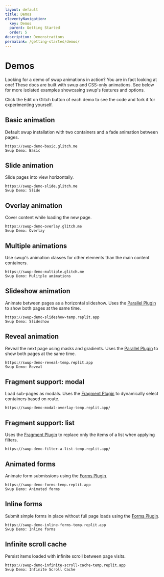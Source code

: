 ```yaml
---
layout: default
title: Demos
eleventyNavigation:
  key: Demos
  parent: Getting Started
  order: 5
description: Demonstrations
permalink: /getting-started/demos/
---
```


# Demos

Looking for a demo of swup animations in action? You are in fact looking at one! These docs are built
with swup and CSS-only animations. See below for more isolated examples showcasing swup's
features and options.

Click the <span class="glitch__pill glitch__pill--dummy">Edit on Glitch</span> button
of each demo to see the code and fork it for experimenting yourself.

## Basic animation

Default swup installation with two containers and a fade animation between pages.

```glitch
https://swup-demo-basic.glitch.me
Swup Demo: Basic
```

## Slide animation

Slide pages into view horizontally.

```glitch
https://swup-demo-slide.glitch.me
Swup Demo: Slide
```

## Overlay animation

Cover content while loading the new page.

```glitch
https://swup-demo-overlay.glitch.me
Swup Demo: Overlay
```

## Multiple animations

Use swup's animation classes for other elements than the main content containers.

```glitch
https://swup-demo-multiple.glitch.me
Swup Demo: Mulitple animations
```

## Slideshow animation

Animate between pages as a horizontal slideshow.
Uses the [Parallel Plugin](/plugins/parallel-plugin/) to show both pages at the same time.

```repl
https://swup-demo-slideshow-temp.replit.app
Swup Demo: Slideshow
```

## Reveal animation

Reveal the next page using masks and gradients.
Uses the [Parallel Plugin](/plugins/parallel-plugin/) to show both pages at the same time.

```repl
https://swup-demo-reveal-temp.replit.app
Swup Demo: Reveal
```

## Fragment support: modal

Load sub-pages as modals.
Uses the [Fragment Plugin](/plugins/fragment-plugin/) to dynamically select containers based on route.

```repl
https://swup-demo-modal-overlay-temp.replit.app/
```

## Fragment support: list

Uses the [Fragment Plugin](/plugins/fragment-plugin/) to replace only the items of a list when applying filters.

```repl
https://swup-demo-filter-a-list-temp.replit.app/
```

## Animated forms

Animate form submissions using the [Forms Plugin](/plugins/forms-plugin/).

```repl
https://swup-demo-forms-temp.replit.app
Swup Demo: Animated forms
```

## Inline forms

Submit simple forms in place without full page loads using the [Forms Plugin](/plugins/forms-plugin/).

```repl
https://swup-demo-inline-forms-temp.replit.app
Swup Demo: Inline forms
```

## Infinite scroll cache

Persist items loaded with infinite scroll between page visits.

```repl
https://swup-demo-infinite-scroll-cache-temp.replit.app
Swup Demo: Infinite Scroll Cache
```
